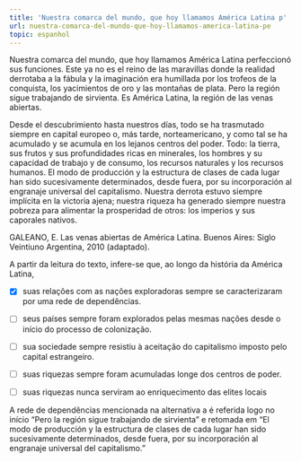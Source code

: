 ```yaml
---
title: 'Nuestra comarca del mundo, que hoy llamamos América Latina p'
url: nuestra-comarca-del-mundo-que-hoy-llamamos-america-latina-pe
topic: espanhol
---
```



Nuestra comarca del mundo, que hoy llamamos América Latina perfeccionó sus funciones. Este ya no es el reino de las maravillas donde la realidad derrotaba a la fábula y la imaginación era humillada por los trofeos de la conquista, los yacimientos de oro y las montañas de plata. Pero la región sigue trabajando de sirvienta. Es América Latina, la región de las venas abiertas.

Desde el descubrimiento hasta nuestros días, todo se ha trasmutado siempre en capital europeo o, más tarde, norteamericano, y como tal se ha acumulado y se acumula en los lejanos centros del poder. Todo: la tierra, sus frutos y sus profundidades ricas en minerales, los hombres y su capacidad de trabajo y de consumo, los recursos naturales y los recursos humanos. El modo de producción y la estructura de clases de cada lugar han sido sucesivamente determinados, desde fuera, por su incorporación al engranaje universal del capitalismo. Nuestra derrota estuvo siempre implícita en la victoria ajena; nuestra riqueza ha generado siempre nuestra pobreza para alimentar la prosperidad de otros: los imperios y sus caporales nativos.

GALEANO, E. Las venas abiertas de América Latina. Buenos Aires: Siglo Veintiuno Argentina, 2010 (adaptado).

A partir da leitura do texto, infere-se que, ao longo da história da América Latina,



- [x] suas relações com as nações exploradoras sempre se caracterizaram por uma rede de dependências.
- [ ] seus países sempre foram explorados pelas mesmas nações desde o início do processo de colonização.
- [ ] sua sociedade sempre resistiu à aceitação do capitalismo imposto pelo capital estrangeiro.
- [ ] suas riquezas sempre foram acumuladas longe dos centros de poder.
- [ ] suas riquezas nunca serviram ao enriquecimento das elites locais


A rede de dependências mencionada na alternativa a é referida logo no início “Pero la región sigue trabajando de sirvienta” e retomada em “El modo de producción y la estructura de clases de cada lugar han sido sucesivamente determinados, desde fuera, por su incorporación al engranaje universal del capitalismo.”
